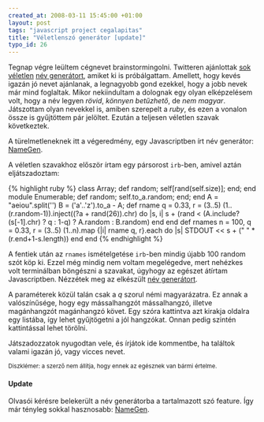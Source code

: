 ```yaml
--- 
created_at: 2008-03-11 15:45:00 +01:00
layout: post
tags: "javascript project cegalapitas"
title: "Véletlenszó generátor [update]"
typo_id: 26
---
```

Tegnap végre leültem cégnevet brainstormingolni. Twitteren ajánlottak [sok][1] [véletlen][2] [név generátort][3], amiket ki is próbálgattam. Amellett, hogy kevés igazán jó nevet ajánlanak, a legnagyobb gond ezekkel, hogy a jobb nevek már mind foglaltak. Mikor nekiindultam a dolognak egy olyan elképzelésem volt, hogy a név legyen *rövid*, *könnyen betűzhető*, de *nem magyar*. Játszottam olyan nevekkel is, amiben szerepelt a *ruby*, és ezen a vonalon össze is gyűjtöttem pár jelöltet. Ezután a teljesen véletlen szavak következtek.

A türelmetleneknek itt a végeredmény, egy Javascriptben írt név generátor: [NameGen][4].

[1]: http://www.dotomator.com/index.html
[2]: http://www.iq0.com/startup.html
[3]: http://www.dotomator.com/web20.html
[4]: http://lackac.hu/lab/namegen/

A véletlen szavakhoz először írtam egy pársorost <code>irb</code>-ben, amivel aztán eljátszadoztam:

{% highlight ruby %}
class Array; def random; self[rand(self.size)]; end; end
module Enumerable; def random; self.to_a.random; end; end
A = "aeiou".split('')
B = ('a'..'z').to_a - A;
def rname q = 0.33, r = (3..5)
  (1..(r.random-1)).inject((?a + rand(26)).chr) do |s, i|
    s + (rand < (A.include?(s[-1].chr) ? q : 1-q) ? A.random : B.random)
  end
end
def rnames n = 100, q = 0.33, r = (3..5)
  (1..n).map {|i| rname q, r}.each do |s|
    STDOUT << s + (" " * (r.end+1-s.length))
  end
end
{% endhighlight %}

A fentiek után az <code>rnames</code> ismételgetése <code>irb</code>-ben mindig újabb 100 random szót köp ki. Ezzel még mindig nem voltam megelégedve, mert nehézkes volt terminálban böngészni a szavakat, úgyhogy az egészet átírtam Javascriptben. Nézzétek meg az elkészült [név generátort][4].

A paraméterek közül talán csak a *q* szorul némi magyarázatra. Ez annak a valószínűsége, hogy egy mássalhangzót mássalhangzó, illetve magánhangzót magánhangzó követ. Egy szóra kattintva azt kirakja oldalra egy listába, így lehet gyűjtögetni a jól hangzókat. Onnan pedig szintén kattintással lehet törölni.

Játszadozzatok nyugodtan vele, és írjátok ide kommentbe, ha találtok valami igazán jó, vagy vicces nevet.

<small>Diszklémer: a szerző nem állítja, hogy ennek az egésznek van bármi értelme.</small>

#### Update

Olvasói kérésre belekerült a név generátorba a tartalmazott szó feature. Így már tényleg sokkal hasznosabb: [NameGen][4].
